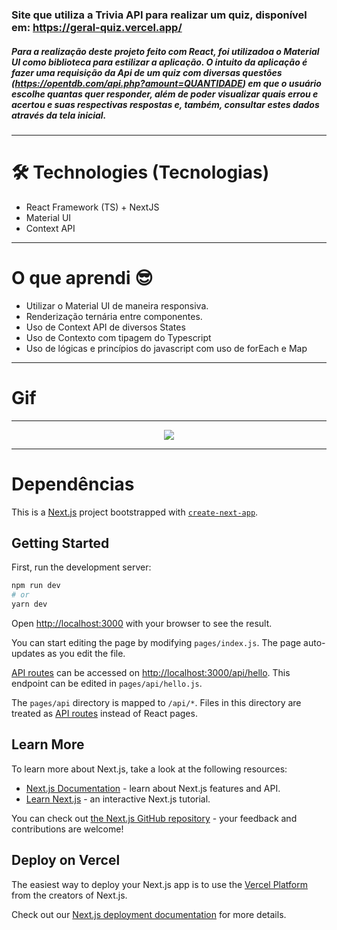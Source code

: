 
### Site que utiliza a Trivia API para realizar um quiz, disponível em: https://geral-quiz.vercel.app/

#####  Para a realização deste projeto feito com React, foi utilizadoa o Material UI como biblioteca para estilizar a aplicação. O intuito da aplicação é fazer uma requisição da Api de um quiz com diversas questões (https://opentdb.com/api.php?amount=QUANTIDADE) em que o usuário escolhe quantas quer responder, além de poder visualizar quais errou e acertou e suas respectivas respostas e, também, consultar estes dados através da tela inicial. 

_________________________________________________________________________________________________________________________________________________________

# 🛠 Technologies (Tecnologias)

- React Framework (TS) + NextJS
- Material UI
- Context API

_________________________________________________________________________________________________________________________________________________________

# O que aprendi 😎

- Utilizar o Material UI de maneira responsiva.
- Renderização ternária entre componentes.
- Uso de Context API de diversos States
- Uso de Contexto com tipagem do Typescript
- Uso de lógicas e princípios do javascript com uso de forEach e Map

___________________________________________________________________________________________________________________________________________________________________

# Gif

________________________________________________________________________________________________________________________________________________

<p align="center"><img src="public/quiz.gif"/></p>

________________________________________________________________________________________________________________________________________

# Dependências

This is a [Next.js](https://nextjs.org/) project bootstrapped with [`create-next-app`](https://github.com/vercel/next.js/tree/canary/packages/create-next-app).

## Getting Started

First, run the development server:

```bash
npm run dev
# or
yarn dev
```

Open [http://localhost:3000](http://localhost:3000) with your browser to see the result.

You can start editing the page by modifying `pages/index.js`. The page auto-updates as you edit the file.

[API routes](https://nextjs.org/docs/api-routes/introduction) can be accessed on [http://localhost:3000/api/hello](http://localhost:3000/api/hello). This endpoint can be edited in `pages/api/hello.js`.

The `pages/api` directory is mapped to `/api/*`. Files in this directory are treated as [API routes](https://nextjs.org/docs/api-routes/introduction) instead of React pages.

## Learn More

To learn more about Next.js, take a look at the following resources:

- [Next.js Documentation](https://nextjs.org/docs) - learn about Next.js features and API.
- [Learn Next.js](https://nextjs.org/learn) - an interactive Next.js tutorial.

You can check out [the Next.js GitHub repository](https://github.com/vercel/next.js/) - your feedback and contributions are welcome!

## Deploy on Vercel

The easiest way to deploy your Next.js app is to use the [Vercel Platform](https://vercel.com/new?utm_medium=default-template&filter=next.js&utm_source=create-next-app&utm_campaign=create-next-app-readme) from the creators of Next.js.

Check out our [Next.js deployment documentation](https://nextjs.org/docs/deployment) for more details.
